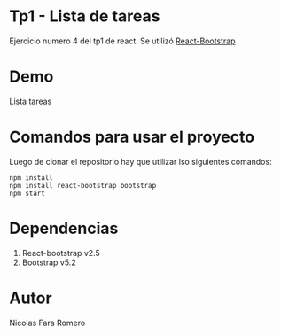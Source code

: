 # Tp1 - Lista de tareas

Ejercicio numero 4 del tp1 de react. Se utilizó [React-Bootstrap](https://react-bootstrap.github.io/)

# Demo

[Lista tareas](https://lista-tareas-fara.netlify.app/)

# Comandos para usar el proyecto

Luego de clonar el repositorio hay que utilizar lso siguientes comandos:

```
npm install
npm install react-bootstrap bootstrap
npm start 
```

# Dependencias

1. React-bootstrap v2.5
2. Bootstrap v5.2

# Autor

Nicolas Fara Romero